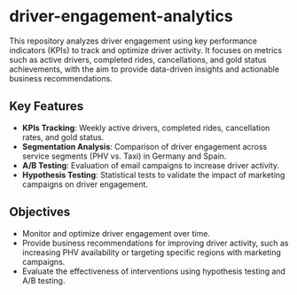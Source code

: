 # driver-engagement-analytics

This repository analyzes driver engagement using key performance indicators (KPIs) to track and optimize driver activity. It focuses on metrics such as active drivers, completed rides, cancellations, and gold status achievements, with the aim to provide data-driven insights and actionable business recommendations.

## Key Features
- **KPIs Tracking**: Weekly active drivers, completed rides, cancellation rates, and gold status.
- **Segmentation Analysis**: Comparison of driver engagement across service segments (PHV vs. Taxi) in Germany and Spain.
- **A/B Testing**: Evaluation of email campaigns to increase driver activity.
- **Hypothesis Testing**: Statistical tests to validate the impact of marketing campaigns on driver engagement.

## Objectives
- Monitor and optimize driver engagement over time.
- Provide business recommendations for improving driver activity, such as increasing PHV availability or targeting specific regions with marketing campaigns.
- Evaluate the effectiveness of interventions using hypothesis testing and A/B testing.
